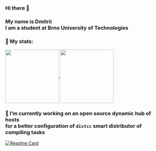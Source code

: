 ### Hi there 👋 <br/>

### My name is Dmitrii<br/>I am a student at Brno University of Technologies</p>

### 🤔 My stats:

<a href="https://github.com/anuraghazra/github-readme-stats">
  <img height=170 align="center" src="https://github-readme-stats.vercel.app/api?username=re-roll&theme=transparent" />
</a>
<a href="https://git.io/streak-stats">
  <img height=170 align="center" src="https://github-readme-streak-stats.herokuapp.com/?user=re-roll&theme=transparent" />
</a>

<p></p>

### 🔭 I’m currently working on an open source dynamic hub of hosts<br/>for a better configuration of `distcc` smart distributor of compiling tasks
[![Readme Card](https://github-readme-stats.vercel.app/api/pin/?username=Cheloved&repo=dist-compile&theme=transparent)](https://github.com/cheloved/dist-compile)

<!--
**re-roll/re-roll** is a ✨ _special_ ✨ repository because its `README.md` (this file) appears on your GitHub profile.

Here are some ideas to get you started:

- 🔭 I’m currently working on ...
- 🌱 I’m currently learning ...
- 👯 I’m looking to collaborate on ...
- 🤔 I’m looking for help with ...
- 💬 Ask me about ...
- 📫 How to reach me: ...
- 😄 Pronouns: ...
- ⚡ Fun fact: ...
-->
